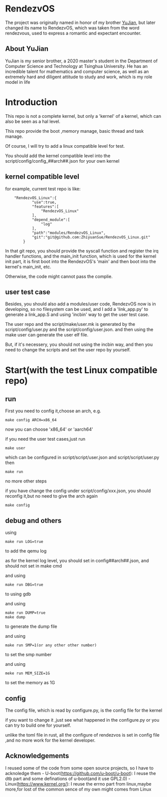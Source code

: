 # RendezvOS

The project was originally named in honor of my brother [YuJian](https://www.zhihu.com/people/xi-wo-wang-yi-15-46/posts), but later changed its name to RendezvOS, which was taken from the word rendezvous, used to express a romantic and expectant encounter.

## About YuJian

YuJian is my senior brother, a 2020 master's student in the Department of Computer Science and Technology at Tsinghua University. He has an incredible talent for mathematics and computer science, as well as an extremely hard and diligent attitude to study and work, which is my role model in life

# Introduction

This repo is not a complete kernel, but only a 'kernel' of a kernel, which can also be seen as a hal level.

This repo provide the boot ,memory manage, basic thread and task manage.

Of course, I will try to add a linux compatible level for test.

You should add the kernel compatible level into the script/config/config_##arch##.json for your own kernel

## kernel compatible level
for example, current test repo is like:

```
	"RendezvOS_Linux":{
			"use":true,
			"features":[
				"RendezvOS_Linux"
			],
			"depend_module":[
				"log"
			],
			"path":"modules/RendezvOS_Linux",
			"git":"git@github.com:ZhiyuanSue/RendezvOS_Linux.git"
		}
```
In that git repo, you should provide the syscall function and register the irq handler functions, and the main_init function, which is used for the kernel init part, it is first boot into the RendezvOS's 'main' and then boot into the kernel's main_init, etc.

Otherwise, the code might cannot pass the complie.

## user test case
Besides, you should also add a modules/user code, RendezvOS now is in developing, so no filesystem can be used, and I add a 'link_app.py' to generate a  link_app.S and using 'incbin' way to get the user test case.

The user repo and the script/make/user.mk is generated by the script/config/user.py and the script/config/user.json.
and then using the make user can generate the user elf file.

But, if it's necessery, you should not using the incbin way, and then you need to change the scripts and set the user repo by yourself.


# Start(with the test Linux compatible repo)
## run
First you need to config it,choose an arch, e.g. 
```
make config ARCH=x86_64
```
now you can choose 'x86_64' or 'aarch64'

if you need the user test cases,just run
```
make user
```
which can be configured in script/script/user.json and script/script/user.py
then 
```
make run
```
no more other steps

if you have change the config under script/config/xxx.json, you should reconfig it,but no need to give the arch again

```
make config
```

## debug and others
using
```
make run LOG=true
```
to add the qemu log

as for the kernel log level, you should set in config##arch##.json, and should not set in make cmd

and using 
```
make run DBG=true
```
to using gdb

and using
```
make run DUMP=true
make dump
```
to generate the dump file

and using

```
make run SMP=1(or any other other number)
```
to set the smp number

and using

```
meke run MEM_SIZE=1G
```
to set the memory as 1G

## config
The config file, which is read by configure.py, is the config file for the kernel

if you want to change it ,just see what happened in the configure.py or you can try to build one for yourself.

unlike the toml file in rust, all the configure of rendezvos is set in config file ,and no more work for the kernel developer.

## Acknowledgements
I reused some of the code from some open source projects, so I have to acknoledge them
	- U-boot(https://github.com/u-boot/u-boot): I reuse the dtb part and some definations of u-boot(and it use GPL2.0)
	- Linux(https://www.kernel.org/): I reuse the errno part from linux,maybe more,for lost of the common sence of my own might comes from Linux